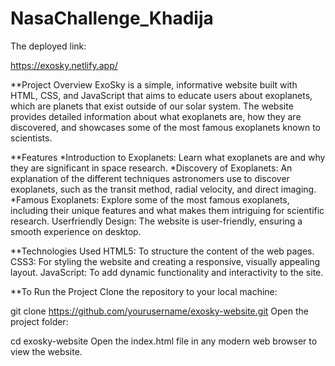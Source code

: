 # NasaChallenge_Khadija

The deployed link:

https://exosky.netlify.app/

**Project Overview
ExoSky is a simple, informative website built with HTML, CSS, and JavaScript that aims to educate users about exoplanets, which are planets that exist outside of our solar system. The website provides detailed information about what exoplanets are, how they are discovered, and showcases some of the most famous exoplanets known to scientists.

**Features
*Introduction to Exoplanets: 
Learn what exoplanets are and why they are significant in space research.
*Discovery of Exoplanets: 
An explanation of the different techniques astronomers use to discover exoplanets, such as the transit method, radial velocity, and direct imaging.
*Famous Exoplanets: 
Explore some of the most famous exoplanets, including their unique features and what makes them intriguing for scientific research.
Userfriendly Design: 
The website is user-friendly, ensuring a smooth experience on desktop.

**Technologies Used
HTML5: To structure the content of the web pages.
CSS3: For styling the website and creating a responsive, visually appealing layout.
JavaScript: To add dynamic functionality and interactivity to the site.

**To Run the Project
Clone the repository to your local machine:

git clone https://github.com/yourusername/exosky-website.git
Open the project folder:

cd exosky-website
Open the index.html file in any modern web browser to view the website.


